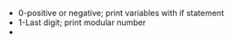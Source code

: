 - 0-positive or negative; print variables with if statement
- 1-Last digit; print modular number
- 
